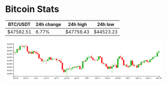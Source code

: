 # Bitcoin Stats

BTC/USDT|24h change|24h high|24h low|
|---|---|---|---|
|$47582.51|6.77%|$47756.43|$44523.23|

<img src="./chart.svg">
